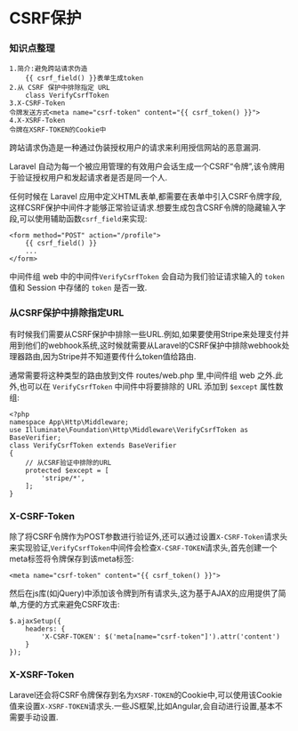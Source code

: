 # CSRF保护

### 知识点整理

```
1.简介:避免跨站请求伪造
    {{ csrf_field() }}表单生成token
2.从 CSRF 保护中排除指定 URL
    class VerifyCsrfToken
3.X-CSRF-Token
令牌发送方式<meta name="csrf-token" content="{{ csrf_token() }}">
4.X-XSRF-Token
令牌在XSRF-TOKEN的Cookie中
```

跨站请求伪造是一种通过伪装授权用户的请求来利用授信网站的恶意漏洞.

Laravel 自动为每一个被应用管理的有效用户会话生成一个CSRF“令牌”,该令牌用于验证授权用户和发起请求者是否是同一个人.

任何时候在 Laravel 应用中定义HTML表单,都需要在表单中引入CSRF令牌字段,这样CSRF保护中间件才能够正常验证请求.想要生成包含CSRF令牌的隐藏输入字段,可以使用辅助函数`csrf_field`来实现:

```
<form method="POST" action="/profile">
    {{ csrf_field() }}
    ...
</form>
```

中间件组 web 中的中间件`VerifyCsrfToken` 会自动为我们验证请求输入的 `token` 值和 Session 中存储的 `token` 是否一致.

### 从CSRF保护中排除指定URL

有时候我们需要从CSRF保护中排除一些URL.例如,如果要使用Stripe来处理支付并用到他们的webhook系统,这时候就需要从Laravel的CSRF保护中排除webhook处理器路由,因为Stripe并不知道要传什么token值给路由.

通常需要将这种类型的路由放到文件 routes\/web.php 里,中间件组 web 之外.此外,也可以在 `VerifyCsrfToken` 中间件中将要排除的 URL 添加到 `$except` 属性数组:

```
<?php
namespace App\Http\Middleware;
use Illuminate\Foundation\Http\Middleware\VerifyCsrfToken as BaseVerifier;
class VerifyCsrfToken extends BaseVerifier
{
    // 从CSRF验证中排除的URL
    protected $except = [
        'stripe/*',
    ];
}
```

### X-CSRF-Token

除了将CSRF令牌作为POST参数进行验证外,还可以通过设置`X-CSRF-Token`请求头来实现验证,`VerifyCsrfToken`中间件会检查`X-CSRF-TOKEN`请求头,首先创建一个meta标签将令牌保存到该meta标签:

```
<meta name="csrf-token" content="{{ csrf_token() }}">
```

然后在js库\(如jQuery\)中添加该令牌到所有请求头,这为基于AJAX的应用提供了简单,方便的方式来避免CSRF攻击:

```
$.ajaxSetup({
    headers: {
        'X-CSRF-TOKEN': $('meta[name="csrf-token"]').attr('content')
    }
});
```

### X-XSRF-Token

Laravel还会将CSRF令牌保存到名为`XSRF-TOKEN`的Cookie中,可以使用该Cookie值来设置`X-XSRF-TOKEN`请求头.一些JS框架,比如Angular,会自动进行设置,基本不需要手动设置.

